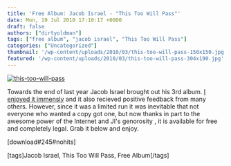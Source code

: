 ```yaml
---
title: 'Free Album: Jacob Israel - "This Too Will Pass"'
date: Mon, 19 Jul 2010 17:10:17 +0000
draft: false
authors: ["dirtyoldman"]
tags: ["free album", "jacob israel", "This Too Will Pass"]
categories: ["Uncategorized"]
thumbnail: '/wp-content/uploads/2010/03/this-too-will-pass-150x150.jpg'
featured: '/wp-content/uploads/2010/03/this-too-will-pass-304x190.jpg'
---
```


[](/2010/03/11/jacob-israels-this-too-will-pass-now-available-at-rythm-music-store/this-too-will-pass/)[![](/wp-content/uploads/2010/03/this-too-will-pass.jpg "this-too-will-pass")](/2010/03/11/jacob-israels-this-too-will-pass-now-available-at-rythm-music-store/this-too-will-pass/)

Towards the end of last year Jacob Israel brought out his 3rd album. [I enjoyed it immensly](/2009/12/02/album-review-jacob-israel-this-too-will-pass/) and it also recieved positive feedback from many others. However, since it was a limited run it was inevitable that not everyone who wanted a copy got one, but now thanks in part to the awesome power of the Internet and JI's genorosity , it is available for free and completely legal. Grab it below and enjoy.

\[download#245#nohits\]

\[tags\]Jacob Israel, This Too Will Pass, Free Album\[/tags\]